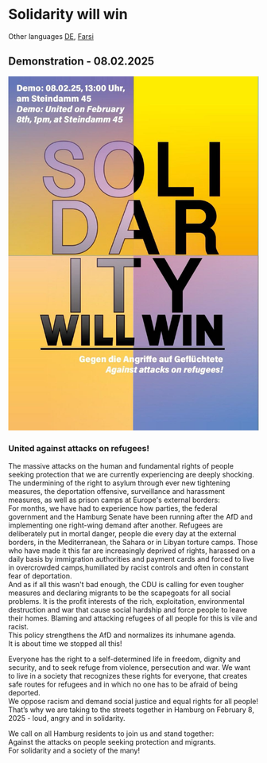 <header>
  <!-- TL;DR -->
</header>

# Solidarity will win

Other languages [DE](./README.md), [Farsi](./farsi.md)

## Demonstration - 08.02.2025 

![](./plakat.jpeg)

### United against attacks on refugees!

The massive attacks on the human and fundamental rights of people seeking protection that we are currently experiencing 
are deeply shocking. The undermining of the right to asylum through ever new tightening measures, the deportation 
offensive, surveillance and harassment measures, as well as prison camps at Europe's external borders: \
For months, we have had to experience how parties, the federal government and the Hamburg Senate have been running 
after the AfD and implementing one right-wing demand after another. Refugees are deliberately put in mortal danger, 
people die every day at the external borders, in the Mediterranean, the Sahara or in Libyan torture camps. 
Those who have made it this far are increasingly deprived of rights, harassed on a daily basis by immigration 
authorities and payment cards and forced to live in overcrowded camps,humiliated by racist controls and often in 
constant fear of deportation. \
And as if all this wasn't bad enough, the CDU is calling for even tougher measures and declaring migrants 
to be the scapegoats for all social problems. It is the profit interests of the rich, exploitation, 
environmental destruction and war that cause social hardship and force people to leave their homes. 
Blaming and attacking refugees of all people for this is vile and racist. \
This policy strengthens the AfD and normalizes its inhumane agenda. \
It is about time we stopped all this!

Everyone has the right to a self-determined life in freedom, dignity and security, and to seek refuge from violence, 
persecution and war. We want to live in a society that recognizes these rights for everyone, that creates safe routes 
for refugees and in which no one has to be afraid of being deported. \
We oppose racism and demand social justice and 
equal rights for all people! That’s why we are taking to the streets together in Hamburg on February 8, 2025 - loud,
angry and in solidarity.

We call on all Hamburg residents to join us and stand together: \
Against the attacks on people seeking protection and migrants. \
For solidarity and a society of the many!
